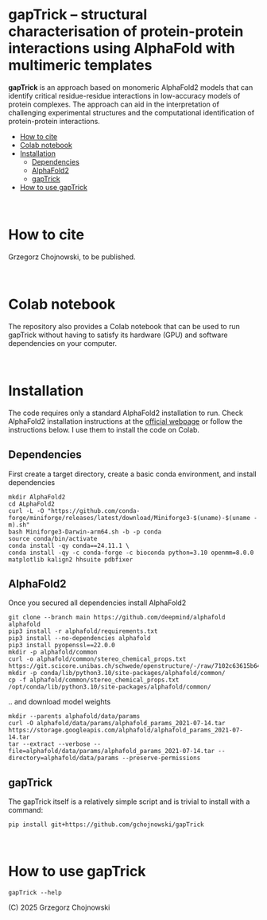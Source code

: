# gapTrick – structural characterisation of protein-protein interactions using AlphaFold with multimeric templates

**gapTrick** is an approach based on monomeric AlphaFold2 models that can identify critical residue-residue interactions in low-accuracy models of protein complexes. The approach can aid in the interpretation of challenging experimental structures and the computational identification of protein-protein interactions.

- [How to cite](#how-to-cite)
- [Colab notebook](#colab-notebook)
- [Installation](#installation)
    - [Dependencies](#dependencies)
    - [AlphaFold2](#alphafold2)
    - [gapTrick](#gaptrick)
- [How to use gapTrick](#how-to-use-gaptrick)
<br/> 

# How to cite

Grzegorz Chojnowski, to be published.

<br/> 

# Colab notebook

The repository also provides a Colab notebook that can be used to run gapTrick without having to satisfy its hardware (GPU) and software dependencies on your computer.

<br/> 

# Installation

The code requires only a standard AlphaFold2 installation to run. Check AlphaFold2 installation instructions at the [official webpage](https://github.com/google-deepmind/alphafold) or follow the instructions below. I use them to install the code on Colab.

## Dependencies
First create a target directory, create a basic conda environment, and install dependencies

```
mkdir AlphaFold2
cd ALphaFold2
curl -L -O "https://github.com/conda-forge/miniforge/releases/latest/download/Miniforge3-$(uname)-$(uname -m).sh"
bash Miniforge3-Darwin-arm64.sh -b -p conda
source conda/bin/activate
conda install -qy conda==24.11.1 \
conda install -qy -c conda-forge -c bioconda python=3.10 openmm=8.0.0 matplotlib kalign2 hhsuite pdbfixer 
```

<!--
```
mkdir AlphaFold2
cd ALphaFold2
curl -O https://repo.anaconda.com/miniconda/Miniconda3-latest-Linux-x86_64.sh
bash /tmp/Miniconda3-latest-Linux-x86_64.sh -b -p conda
source conda/bin/activate
conda install -qy conda==24.11.1 \
conda install -qy -c conda-forge -c bioconda python=3.10 openmm=8.0.0 matplotlib kalign2 hhsuite pdbfixer 
```
-->

## AlphaFold2
Once you secured all dependencies install AlphaFold2
```
git clone --branch main https://github.com/deepmind/alphafold alphafold
pip3 install -r alphafold/requirements.txt
pip3 install --no-dependencies alphafold
pip3 install pyopenssl==22.0.0
mkdir -p alphafold/common
curl -o alphafold/common/stereo_chemical_props.txt https://git.scicore.unibas.ch/schwede/openstructure/-/raw/7102c63615b64735c4941278d92b554ec94415f8/modules/mol/alg/src/stereo_chemical_props.txt
mkdir -p conda/lib/python3.10/site-packages/alphafold/common/
cp -f alphafold/common/stereo_chemical_props.txt /opt/conda/lib/python3.10/site-packages/alphafold/common/
```

.. and download model weights
```
mkdir --parents alphafold/data/params
curl -O alphafold/data/params/alphafold_params_2021-07-14.tar https://storage.googleapis.com/alphafold/alphafold_params_2021-07-14.tar
tar --extract --verbose --file=alphafold/data/params/alphafold_params_2021-07-14.tar --directory=alphafold/data/params --preserve-permissions
```

## gapTrick
The gapTrick itself is a relatively simple script and is trivial to install with a command:
```
pip install git+https://github.com/gchojnowski/gapTrick
```

<br/> 


# How to use gapTrick

```
gapTrick --help
```
(C) 2025 Grzegorz Chojnowski
